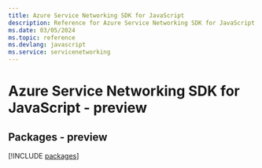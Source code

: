 ```yaml
---
title: Azure Service Networking SDK for JavaScript
description: Reference for Azure Service Networking SDK for JavaScript
ms.date: 03/05/2024
ms.topic: reference
ms.devlang: javascript
ms.service: servicenetworking
---
```

# Azure Service Networking SDK for JavaScript - preview
## Packages - preview
[!INCLUDE [packages](service-networking-index.md)]